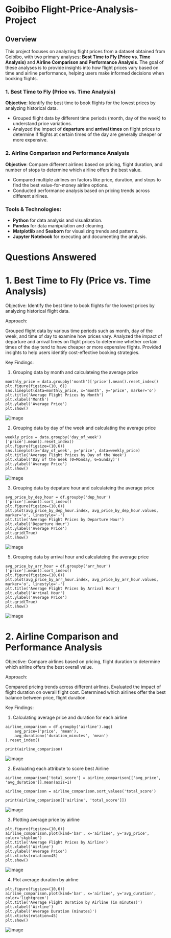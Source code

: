 # Goibibo Flight-Price-Analysis-Project


## Overview

This project focuses on analyzing flight prices from a dataset obtained from Goibibo, with two primary analyses: **Best Time to Fly (Price vs. Time Analysis)** and **Airline Comparison and Performance Analysis**. The goal of these analyses is to provide insights into how flight prices vary based on time and airline performance, helping users make informed decisions when booking flights.

### 1. Best Time to Fly (Price vs. Time Analysis)
**Objective**: Identify the best time to book flights for the lowest prices by analyzing historical data.
- Grouped flight data by different time periods (month, day of the week) to understand price variations.
- Analyzed the impact of **departure** and **arrival times** on flight prices to determine if flights at certain times of the day are generally cheaper or more expensive.

### 2. Airline Comparison and Performance Analysis
**Objective**: Compare different airlines based on pricing, flight duration, and number of stops to determine which airline offers the best value.
- Compared multiple airlines on factors like price, duration, and stops to find the best value-for-money airline options.
- Conducted performance analysis based on pricing trends across different airlines.

### Tools & Technologies:
- **Python** for data analysis and visualization.
- **Pandas** for data manipulation and cleaning.
- **Matplotlib** and **Seaborn** for visualizing trends and patterns.
- **Jupyter Notebook** for executing and documenting the analysis.
  
# Questions Answered
# 1. Best Time to Fly (Price vs. Time Analysis)

Objective: Identify the best time to book flights for the lowest prices by analyzing historical flight data.

Approach:

Grouped flight data by various time periods such as month, day of the week, and time of day to examine how prices vary.
Analyzed the impact of departure and arrival times on flight prices to determine whether certain times of the day tend to have cheaper or more expensive flights.
Provided insights to help users identify cost-effective booking strategies.

Key Findings:
1. Grouping data by month and calculateing the average price
```
monthly_price = data.groupby('month')['price'].mean().reset_index()
plt.figure(figsize=(10, 6))
sns.lineplot(data=monthly_price, x='month', y='price', marker='o')
plt.title('Average Flight Prices by Month')
plt.xlabel('Month')
plt.ylabel('Average Price')
plt.show()
```

![image](https://github.com/user-attachments/assets/196a3344-2536-458d-bf51-b2ca49098072)

2. Grouping data by day of the week and calculating the average price
```
weekly_price = data.groupby('day_of_week')['price'].mean().reset_index()
plt.figure(figsize=(10,6))
sns.lineplot(x='day_of_week', y='price', data=weekly_price)
plt.title('Average Flight Prices by Day of the Week')
plt.xlabel('Day of the Week (0=Monday, 6=Sunday)')
plt.ylabel('Average Price')
plt.show()
```
![image](https://github.com/user-attachments/assets/c3e8d80d-8a90-4fa2-9e30-e4e723e79ae3)

3. Grouping data by depature hour and calculateing the average price
```
avg_price_by_dep_hour = df.groupby('dep_hour')['price'].mean().sort_index()
plt.figure(figsize=(10,6))
plt.plot(avg_price_by_dep_hour.index, avg_price_by_dep_hour.values, marker='o', linestyle='-')
plt.title('Average Flight Prices by Departure Hour')
plt.xlabel('Departure Hour')
plt.ylabel('Average Price')
plt.grid(True)
plt.show()
```
![image](https://github.com/user-attachments/assets/5a878a20-2929-4a29-8f1b-595c7aa91046)

5. Grouping data by arrival hour and calculateing the average price
```
avg_price_by_arr_hour = df.groupby('arr_hour')['price'].mean().sort_index()
plt.figure(figsize=(10,6))
plt.plot(avg_price_by_arr_hour.index, avg_price_by_arr_hour.values, marker='o', linestyle='-')
plt.title('Average Flight Prices by Arrival Hour')
plt.xlabel('Arrival Hour')
plt.ylabel('Average Price')
plt.grid(True)
plt.show()
```
![image](https://github.com/user-attachments/assets/43b55fd6-3504-4cc7-97e5-fa3b25744885)

# 2. Airline Comparison and Performance Analysis

Objective: Compare airlines based on pricing, flight duration to determine which airline offers the best overall value.

Approach:

Compared pricing trends across different airlines.
Evaluated the impact of flight duration on overall flight cost.
Determined which airlines offer the best balance between price, flight duration.

Key Findings: 
1. Calculating average price and duration for each airline
```
airline_comparison = df.groupby('airline').agg(
    avg_price=('price', 'mean'),
    avg_duration=('duration_minutes', 'mean')
).reset_index()

print(airline_comparison)
```
![image](https://github.com/user-attachments/assets/ca6ff15e-29a4-4225-8ec6-c2e6ef4646e4)

2. Evaluating each attribute to score best Airline
```
airline_comparison['total_score'] = airline_comparison[['avg_price', 'avg_duration']].mean(axis=1)

airline_comparison = airline_comparison.sort_values('total_score')

print(airline_comparison[['airline', 'total_score']])
```
![image](https://github.com/user-attachments/assets/12d0a54e-9769-4b87-89e8-7b0cea2acc66)

3. Plotting average price by airline
```
plt.figure(figsize=(10,6))
airline_comparison.plot(kind='bar', x='airline', y='avg_price', color='skyblue')
plt.title('Average Flight Prices by Airline')
plt.xlabel('Airline')
plt.ylabel('Average Price')
plt.xticks(rotation=45)
plt.show()
```
![image](https://github.com/user-attachments/assets/8b4fb0d0-dcd4-4d4f-a569-5aee423d706a)

4. Plot average duration by airline
```
plt.figure(figsize=(10,6))
airline_comparison.plot(kind='bar', x='airline', y='avg_duration', color='lightgreen')
plt.title('Average Flight Duration by Airline (in minutes)')
plt.xlabel('Airline')
plt.ylabel('Average Duration (minutes)')
plt.xticks(rotation=45)
plt.show()
```
![image](https://github.com/user-attachments/assets/3486e489-112a-40b1-a24a-e265c0daa1f5)


